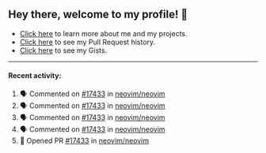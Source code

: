 ## Hey there, welcome to my profile! 👋

- [Click here](https://seandewar.github.io/) to learn more about me and my projects.
- [Click here](https://github.com/search?p=1&q=author%3Aseandewar+is%3Apr) to see my Pull Request history.
- [Click here](https://gist.github.com/seandewar) to see my Gists.

---

#### Recent activity:

<!--START_SECTION:activity-->
1. 🗣 Commented on [#17433](https://github.com/neovim/neovim/issues/17433) in [neovim/neovim](https://github.com/neovim/neovim)
2. 🗣 Commented on [#17433](https://github.com/neovim/neovim/issues/17433) in [neovim/neovim](https://github.com/neovim/neovim)
3. 🗣 Commented on [#17433](https://github.com/neovim/neovim/issues/17433) in [neovim/neovim](https://github.com/neovim/neovim)
4. 🗣 Commented on [#17433](https://github.com/neovim/neovim/issues/17433) in [neovim/neovim](https://github.com/neovim/neovim)
5. 💪 Opened PR [#17433](https://github.com/neovim/neovim/pull/17433) in [neovim/neovim](https://github.com/neovim/neovim)
<!--END_SECTION:activity-->
